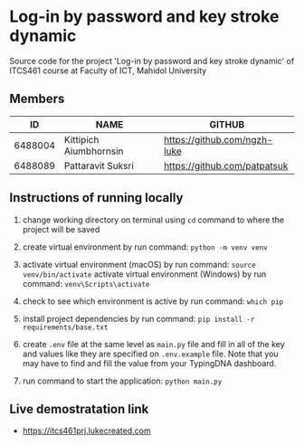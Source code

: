 # Log-in by password and key stroke dynamic

Source code for the project 'Log-in by password and key stroke dynamic' of ITCS461 course at Faculty of ICT, Mahidol University

## Members

| ID | NAME | GITHUB |
|----|------|--------|
| 6488004 | Kittipich Aiumbhornsin | <https://github.com/ngzh-luke> |
| 6488089 | Pattaravit Suksri | <https://github.com/patpatsuk> |

## Instructions of running locally

1. change working directory on terminal using `cd` command to where the project will be saved

2. create virtual environment by run command:
`python -m venv venv`

3. activate virtual environment (macOS) by run command:
`source venv/bin/activate`
activate virtual environment (Windows) by run command: `venv\Scripts\activate`

4. check to see which environment is active by run command: `which pip`

5. install project dependencies by run command:
`pip install -r requirements/base.txt`

6. create `.env` file at the same level as `main.py` file and fill in all of the key and values like they are specified on `.env.example` file. Note that you may have to find and fill the value from your TypingDNA dashboard.

7. run command to start the application:
`python main.py`

## Live demostratation link

- <https://itcs461prj.lukecreated.com>
